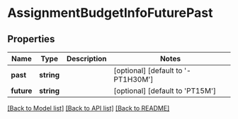 # AssignmentBudgetInfoFuturePast

## Properties

 Name       | Type       | Description | Notes                              
------------|------------|-------------|------------------------------------
 **past**   | **string** |             | [optional] [default to '-PT1H30M'] 
 **future** | **string** |             | [optional] [default to 'PT15M']    

[[Back to Model list]](../README.md#documentation-for-models) [[Back to API list]](../README.md#documentation-for-api-endpoints) [[Back to README]](../README.md)



